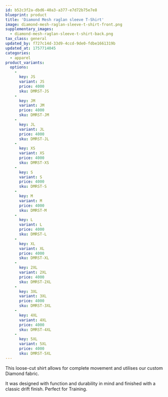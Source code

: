 ```yaml
---
id: b52c3f2a-dbd6-40a3-a377-e7d72b75e7e8
blueprint: product
title: 'Diamond Mesh raglan sleeve T-Shirt'
image: diamond-mesh-raglan-sleeve-t-shirt-front.png
supplementary_images:
  - diamond-mesh-raglan-sleeve-t-shirt-back.png
tax_class: general
updated_by: f727c14d-33d9-4ccd-9de0-fdbe1661319b
updated_at: 1757714045
categories:
  - apparel
product_variants:
  options:
    -
      key: JS
      variant: JS
      price: 4000
      sku: DMRST-JS
    -
      key: JM
      variant: JM
      price: 4000
      sku: DMRST-JM
    -
      key: JL
      variant: JL
      price: 4000
      sku: DMRST-JL
    -
      key: XS
      variant: XS
      price: 4000
      sku: DMRST-XS
    -
      key: S
      variant: S
      price: 4000
      sku: DMRST-S
    -
      key: M
      variant: M
      price: 4000
      sku: DMRST-M
    -
      key: L
      variant: L
      price: 4000
      sku: DMRST-L
    -
      key: XL
      variant: XL
      price: 4000
      sku: DMRST-XL
    -
      key: 2XL
      variant: 2XL
      price: 4000
      sku: DMRST-2XL
    -
      key: 3XL
      variant: 3XL
      price: 4000
      sku: DMRST-3XL
    -
      key: 4XL
      variant: 4XL
      price: 4000
      sku: DMRST-4XL
    -
      key: 5XL
      variant: 5XL
      price: 4000
      sku: DMRST-5XL
---
```

This loose-cut shirt allows for complete movement and utilises our custom Diamond fabric.

It was designed with function and durability in mind and finished with a classic drift finish. Perfect for Training.
